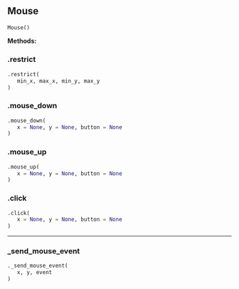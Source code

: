 #


## Mouse
```python 
Mouse()
```




**Methods:**


### .restrict
```python
.restrict(
   min_x, max_x, min_y, max_y
)
```


### .mouse_down
```python
.mouse_down(
   x = None, y = None, button = None
)
```


### .mouse_up
```python
.mouse_up(
   x = None, y = None, button = None
)
```


### .click
```python
.click(
   x = None, y = None, button = None
)
```


----


### _send_mouse_event
```python
._send_mouse_event(
   x, y, event
)
```

